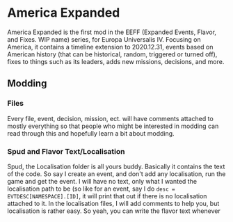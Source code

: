 # America Expanded
America Expanded is the first mod in the EEFF (Expanded Events, Flavor, and Fixes. WIP name) series, for Europa Universalis IV. Focusing on America, it contains a timeline extension to 2020.12.31, events based on American history (that can be historical, random, triggered or turned off), fixes to things such as its leaders, adds new missions, decisions, and more.

## Modding
### Files
Every file, event, decision, mission, ect. will have comments attached to mostly everything so that people who might be interested in modding can read through this and hopefully learn a bit about modding.
### Spud and Flavor Text/Localisation
Spud, the Localisation folder is all yours buddy. Basically it contains the text of the code. So say I create an event, and don't add any localisation, run the game and get the event. I will have no text, only what I wanted the localisation path to be (so like for an event, say I do ```desc = EVTDESC[NAMESPACE].[ID]```, it will print that out if there is no localisation attached to it. In the localisation files, I will add comments to help you, but localisation is rather easy. So yeah, you can write the flavor text whenever
